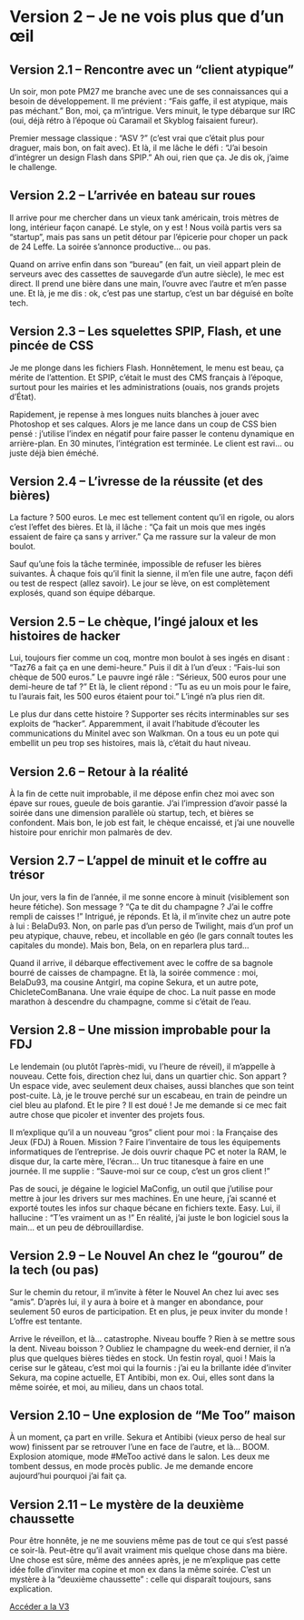 # Version 2 – Je ne vois plus que d’un œil



## Version 2.1 – Rencontre avec un “client atypique”

Un soir, mon pote PM27 me branche avec une de ses connaissances qui a besoin de développement. Il me prévient : “Fais gaffe, il est atypique, mais pas méchant.” Bon, moi, ça m’intrigue. Vers minuit, le type débarque sur IRC (oui, déjà rétro à l’époque où Caramail et Skyblog faisaient fureur).

Premier message classique : “ASV ?” (c’est vrai que c’était plus pour draguer, mais bon, on fait avec). Et là, il me lâche le défi : “J’ai besoin d’intégrer un design Flash dans SPIP.” Ah oui, rien que ça. Je dis ok, j’aime le challenge.

## Version 2.2 – L’arrivée en bateau sur roues

Il arrive pour me chercher dans un vieux tank américain, trois mètres de long, intérieur façon canapé. Le style, on y est ! Nous voilà partis vers sa “startup”, mais pas sans un petit détour par l’épicerie pour choper un pack de 24 Leffe. La soirée s’annonce productive… ou pas.

Quand on arrive enfin dans son “bureau” (en fait, un vieil appart plein de serveurs avec des cassettes de sauvegarde d’un autre siècle), le mec est direct. Il prend une bière dans une main, l’ouvre avec l’autre et m’en passe une. Et là, je me dis : ok, c’est pas une startup, c’est un bar déguisé en boîte tech.

## Version 2.3 – Les squelettes SPIP, Flash, et une pincée de CSS

Je me plonge dans les fichiers Flash. Honnêtement, le menu est beau, ça mérite de l’attention. Et SPIP, c’était le must des CMS français à l’époque, surtout pour les mairies et les administrations (ouais, nos grands projets d’État).

Rapidement, je repense à mes longues nuits blanches à jouer avec Photoshop et ses calques. Alors je me lance dans un coup de CSS bien pensé : j’utilise l’index en négatif pour faire passer le contenu dynamique en arrière-plan. En 30 minutes, l’intégration est terminée. Le client est ravi… ou juste déjà bien éméché.

## Version 2.4 – L’ivresse de la réussite (et des bières)

La facture ? 500 euros. Le mec est tellement content qu’il en rigole, ou alors c’est l’effet des bières. Et là, il lâche : “Ça fait un mois que mes ingés essaient de faire ça sans y arriver.” Ça me rassure sur la valeur de mon boulot.

Sauf qu’une fois la tâche terminée, impossible de refuser les bières suivantes. À chaque fois qu’il finit la sienne, il m’en file une autre, façon défi ou test de respect (allez savoir). Le jour se lève, on est complètement explosés, quand son équipe débarque.

## Version 2.5 – Le chèque, l’ingé jaloux et les histoires de hacker

Lui, toujours fier comme un coq, montre mon boulot à ses ingés en disant : “Taz76 a fait ça en une demi-heure.” Puis il dit à l’un d’eux : “Fais-lui son chèque de 500 euros.” Le pauvre ingé râle : “Sérieux, 500 euros pour une demi-heure de taf ?” Et là, le client répond : “Tu as eu un mois pour le faire, tu l’aurais fait, les 500 euros étaient pour toi.” L’ingé n’a plus rien dit.

Le plus dur dans cette histoire ? Supporter ses récits interminables sur ses exploits de “hacker”. Apparemment, il avait l’habitude d’écouter les communications du Minitel avec son Walkman. On a tous eu un pote qui embellit un peu trop ses histoires, mais là, c’était du haut niveau.

## Version 2.6 – Retour à la réalité

À la fin de cette nuit improbable, il me dépose enfin chez moi avec son épave sur roues, gueule de bois garantie. J’ai l’impression d’avoir passé la soirée dans une dimension parallèle où startup, tech, et bières se confondent. Mais bon, le job est fait, le chèque encaissé, et j’ai une nouvelle histoire pour enrichir mon palmarès de dev.

## Version 2.7 – L’appel de minuit et le coffre au trésor

Un jour, vers la fin de l’année, il me sonne encore à minuit (visiblement son heure fétiche). Son message ? “Ça te dit du champagne ? J’ai le coffre rempli de caisses !” Intrigué, je réponds. Et là, il m’invite chez un autre pote à lui : BelaDu93. Non, on parle pas d’un perso de Twilight, mais d’un prof un peu atypique, chauve, rebeu, et incollable en géo (le gars connaît toutes les capitales du monde). Mais bon, Bela, on en reparlera plus tard…

Quand il arrive, il débarque effectivement avec le coffre de sa bagnole bourré de caisses de champagne. Et là, la soirée commence : moi, BelaDu93, ma cousine Antgirl, ma copine Sekura, et un autre pote, ChicleteComBanana. Une vraie équipe de choc. La nuit passe en mode marathon à descendre du champagne, comme si c’était de l’eau.


## Version 2.8 – Une mission improbable pour la FDJ

Le lendemain (ou plutôt l’après-midi, vu l’heure de réveil), il m’appelle à nouveau. Cette fois, direction chez lui, dans un quartier chic. Son appart ? Un espace vide, avec seulement deux chaises, aussi blanches que son teint post-cuite. Là, je le trouve perché sur un escabeau, en train de peindre un ciel bleu au plafond. Et le pire ? Il est doué ! Je me demande si ce mec fait autre chose que picoler et inventer des projets fous.

Il m’explique qu’il a un nouveau “gros” client pour moi : la Française des Jeux (FDJ) à Rouen. Mission ? Faire l’inventaire de tous les équipements informatiques de l’entreprise. Je dois ouvrir chaque PC et noter la RAM, le disque dur, la carte mère, l’écran… Un truc titanesque à faire en une journée. Il me supplie : “Sauve-moi sur ce coup, c’est un gros client !”

Pas de souci, je dégaine le logiciel MaConfig, un outil que j’utilise pour mettre à jour les drivers sur mes machines. En une heure, j’ai scanné et exporté toutes les infos sur chaque bécane en fichiers texte. Easy. Lui, il hallucine : “T’es vraiment un as !” En réalité, j’ai juste le bon logiciel sous la main… et un peu de débrouillardise.

## Version 2.9 – Le Nouvel An chez le “gourou” de la tech (ou pas)

Sur le chemin du retour, il m’invite à fêter le Nouvel An chez lui avec ses “amis”. D’après lui, il y aura à boire et à manger en abondance, pour seulement 50 euros de participation. Et en plus, je peux inviter du monde ! L’offre est tentante.

Arrive le réveillon, et là… catastrophe. Niveau bouffe ? Rien à se mettre sous la dent. Niveau boisson ? Oubliez le champagne du week-end dernier, il n’a plus que quelques bières tièdes en stock. Un festin royal, quoi ! Mais la cerise sur le gâteau, c’est moi qui la fournis : j’ai eu la brillante idée d’inviter Sekura, ma copine actuelle, ET Antibibi, mon ex. Oui, elles sont dans la même soirée, et moi, au milieu, dans un chaos total.

## Version 2.10 – Une explosion de “Me Too” maison

À un moment, ça part en vrille. Sekura et Antibibi (vieux perso de heal sur wow) finissent par se retrouver l’une en face de l’autre, et là… BOOM. Explosion atomique, mode #MeToo activé dans le salon. Les deux me tombent dessus, en mode procès public. Je me demande encore aujourd’hui pourquoi j’ai fait ça.

## Version 2.11 – Le mystère de la deuxième chaussette

Pour être honnête, je ne me souviens même pas de tout ce qui s’est passé ce soir-là. Peut-être qu’il avait vraiment mis quelque chose dans ma bière. Une chose est sûre, même des années après, je ne m’explique pas cette idée folle d’inviter ma copine et mon ex dans la même soirée. C’est un mystère à la “deuxième chaussette” : celle qui disparaît toujours, sans explication.

[Accéder a la V3](README.v3.md)